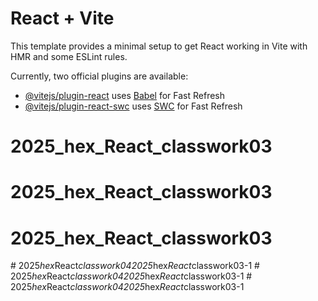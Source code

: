 # React + Vite

This template provides a minimal setup to get React working in Vite with HMR and some ESLint rules.

Currently, two official plugins are available:

- [@vitejs/plugin-react](https://github.com/vitejs/vite-plugin-react/blob/main/packages/plugin-react/README.md) uses [Babel](https://babeljs.io/) for Fast Refresh
- [@vitejs/plugin-react-swc](https://github.com/vitejs/vite-plugin-react-swc) uses [SWC](https://swc.rs/) for Fast Refresh
# 2025_hex_React_classwork03
# 2025_hex_React_classwork03
# 2025_hex_React_classwork03
#   2 0 2 5 _ h e x _ R e a c t _ c l a s s w o r k 0 4 2 0 2 5 _ h e x _ R e a c t _ c l a s s w o r k 0 3 - 1  
 #   2 0 2 5 _ h e x _ R e a c t _ c l a s s w o r k 0 4 2 0 2 5 _ h e x _ R e a c t _ c l a s s w o r k 0 3 - 1  
 #   2 0 2 5 _ h e x _ R e a c t _ c l a s s w o r k 0 4 2 0 2 5 _ h e x _ R e a c t _ c l a s s w o r k 0 3 - 1  
 